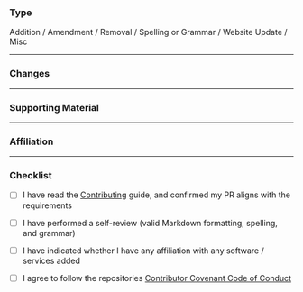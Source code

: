 
<!--
Thank you for contributing to Awesome-Privacy! 🙌
Before submitting, please read .github/CONTRIBUTING.md, 
And ensure that your pull request follows the guidelines.
-->

### Type
<!-- Delete as appropriate. This is used to auto-apply labels. -->

Addition / Amendment / Removal / Spelling or Grammar / Website Update / Misc

---

### Changes
<!-- Briefly outline your changes, and if necessary explain why -->

---

### Supporting Material
<!-- For new entries, provide relevant links. E.g. Git repo, security audit, docs, etc -->

---

### Affiliation
<!--
For transparency, please indicate whether or not you are associated with the software being added / edited.
If this is a deletion, you should also disclose your affiliation with and other project within the same category.
-->

---

### Checklist

- [ ] I have read the [Contributing](https://github.com/Lissy93/awesome-privacy/blob/main/.github/CONTRIBUTING.md) guide, and confirmed my PR aligns with the requirements
- [ ] I have performed a self-review (valid Markdown formatting, spelling, and grammar)
- [ ] I have indicated whether I have any affiliation with any software / services added  
- [ ] I agree to follow the repositories [Contributor Covenant Code of Conduct](https://github.com/Lissy93/awesome-privacy/blob/main/.github/CODE_OF_CONDUCT.md)

